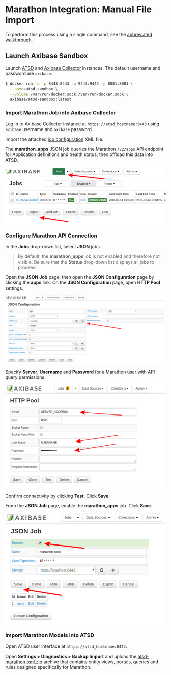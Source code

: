 # Marathon Integration: Manual File Import

To perform this process using a single command, see the [abbreviated walkthrough](../capacity-and-usage/README.md).

## Launch Axibase Sandbox

Launch [ATSD](https://axibase.com/docs/atsd/) and [Axibase Collector](https://github.com/axibase/axibase-collector/blob/master/README.md#axibase-collector) instances. The default username and password are `axibase`.

```sh
$ docker run -d -p 8443:8443 -p 9443:9443 -p 8081:8081 \
  --name=atsd-sandbox \
  --volume /var/run/docker.sock:/var/run/docker.sock \
  axibase/atsd-sandbox:latest
```

### Import Marathon Job into Axibase Collector

Log in to Axibase Collector instance at `https://atsd_hostname:9443` using `axibase` username and `axibase` password.

Import the attached [job configuration](resources/marathon-jobs.xml) XML file.

The **marathon_apps** JSON job queries the Marathon `/v2/apps` API endpoint for Application definitions and health status, then offload this data into ATSD.

![](./images/import_job.png)

### Configure Marathon API Connection

In the **Jobs** drop-down list, select **JSON** jobs.

> By default, the **marathon_apps** job is not enabled and therefore not visible. Be sure that the **Status** drop-down list displays all jobs to proceed.

Open the **JSON Job** page, then open the **JSON Configuration** page by clicking the **apps** link. On the **JSON Configuration** page, open **HTTP Pool** settings.

![](./images/http_pool.png)

Specify **Server**, **Username** and **Password** for a Marathon user with API query permissions.

![](./images/http_pool_config_.png)

Confirm connectivity by clicking **Test**. Click **Save**.

From the **JSON Job** page, enable the **marathon_apps** job. Click **Save**.

![](./images/enable_job.png)

### Import Marathon Models into ATSD

Open ATSD user interface at `https://atsd_hostname:8443`.

Open **Settings > Diagnostics > Backup Import** and upload the [atsd-marathon-xml.zip](resources/atsd-marathon-xml.zip) archive that contains entity views, portals, queries and rules designed specifically for Marathon.
